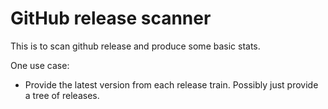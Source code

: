 # GitHub release scanner

This is to scan github release and produce some basic stats.

One use case:
* Provide the latest version from each release train. Possibly just provide a tree of releases.
